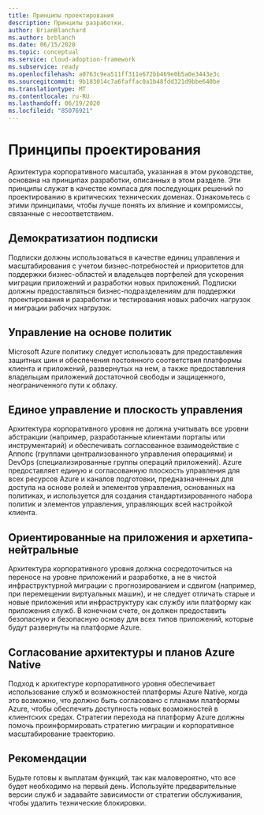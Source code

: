 ```yaml
---
title: Принципы проектирования
description: Принципы разработки.
author: BrianBlanchard
ms.author: brblanch
ms.date: 06/15/2020
ms.topic: conceptual
ms.service: cloud-adoption-framework
ms.subservice: ready
ms.openlocfilehash: a0763c9ea511ff311e672bb469e0b5a0e3443e3c
ms.sourcegitcommit: 9b183014c7a6faffac0a1b48fdd321d9bbe640be
ms.translationtype: MT
ms.contentlocale: ru-RU
ms.lasthandoff: 06/19/2020
ms.locfileid: "85076921"
---
```

# <a name="design-principles"></a>Принципы проектирования

Архитектура корпоративного масштаба, указанная в этом руководстве, основана на принципах разработки, описанных в этом разделе. Эти принципы служат в качестве компаса для последующих решений по проектированию в критических технических доменах. Ознакомьтесь с этими принципами, чтобы лучше понять их влияние и компромиссы, связанные с несоответствием.

## <a name="subscription-democratization"></a>Демократизатион подписки

Подписки должны использоваться в качестве единиц управления и масштабирования с учетом бизнес-потребностей и приоритетов для поддержки бизнес-областей и владельцев портфелей для ускорения миграции приложений и разработки новых приложений. Подписки должны предоставляться бизнес-подразделениям для поддержки проектирования и разработки и тестирования новых рабочих нагрузок и миграции рабочих нагрузок.

## <a name="policy-driven-governance"></a>Управление на основе политик

Microsoft Azure политику следует использовать для предоставления защитных шин и обеспечения постоянного соответствия платформы клиента и приложений, развернутых на нем, а также предоставления владельцам приложений достаточной свободы и защищенного, неограниченного пути к облаку.

## <a name="single-control-and-management-plane"></a>Единое управление и плоскость управления

<!-- cSpell:ignore AppOps -->

Архитектура корпоративного уровня не должна учитывать все уровни абстракции (например, разработанные клиентами порталы или инструментарий) и обеспечивать согласованное взаимодействие с Аппопс (группами централизованного управления операциями) и DevOps (специализированные группы операций приложений). Azure предоставляет единую и согласованную плоскость управления для всех ресурсов Azure и каналов подготовки, предназначенных для доступа на основе ролей и элементов управления, основанных на политиках, и используется для создания стандартизированного набора политик и элементов управления, управляющих всей настройкой клиента.

## <a name="application-centric-and-archetype-neutral"></a>Ориентированные на приложения и архетипа-нейтральные

Архитектура корпоративного уровня должна сосредоточиться на переносе на уровне приложений и разработке, а не в чистой инфраструктурной миграции с прогнозированием и сдвигом (например, при перемещении виртуальных машин), и не следует отличать старые и новые приложения или инфраструктуру как службу или платформу как приложения служб. В конечном счете, он должен предоставить безопасную и безопасную основу для всех типов приложений, которые будут развернуты на платформе Azure.

## <a name="aligning-azure-native-design-and-roadmaps"></a>Согласование архитектуры и планов Azure Native

Подход к архитектуре корпоративного уровня обеспечивает использование служб и возможностей платформы Azure Native, когда это возможно, что должно быть согласовано с планами платформы Azure, чтобы обеспечить доступность новых возможностей в клиентских средах. Стратегии перехода на платформу Azure должны помочь проинформировать стратегию миграции и корпоративное масштабирование траекторию.

## <a name="recommendations"></a>Рекомендации

Будьте готовы к выплатам функций, так как маловероятно, что все будет необходимо на первый день. Используйте предварительные версии служб и задавайте зависимости от стратегии обслуживания, чтобы удалить технические блокировки.
